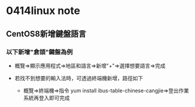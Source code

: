 # 0414linux note
## CentOS8新增鍵盤語言
### 以下新增"倉頡"鍵盤為例

+ 概覽=>顯示應用程式=>地區和語言=>新增"+"=>選擇想要語言=>完成

+ 若找不到想要的輸入法時，可透過終端機新增，路徑如下
  + 概覽=>終端機=>指令 yum install ibus-table-chinese-cangjie=>登出作業系統再登入即可完成

